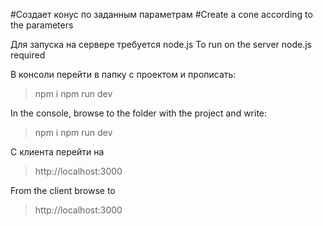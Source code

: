 #Создает конус по заданным параметрам
#Create a cone according to the parameters

Для запуска на сервере требуется node.js
To run on the server node.js required

В консоли перейти в папку с проектом и прописать: 
>npm i
>npm run dev

In the console, browse to the folder with the project and write:
>npm i
>npm run dev

С клиента перейти на 
>http://localhost:3000

From the client browse to
>http://localhost:3000
